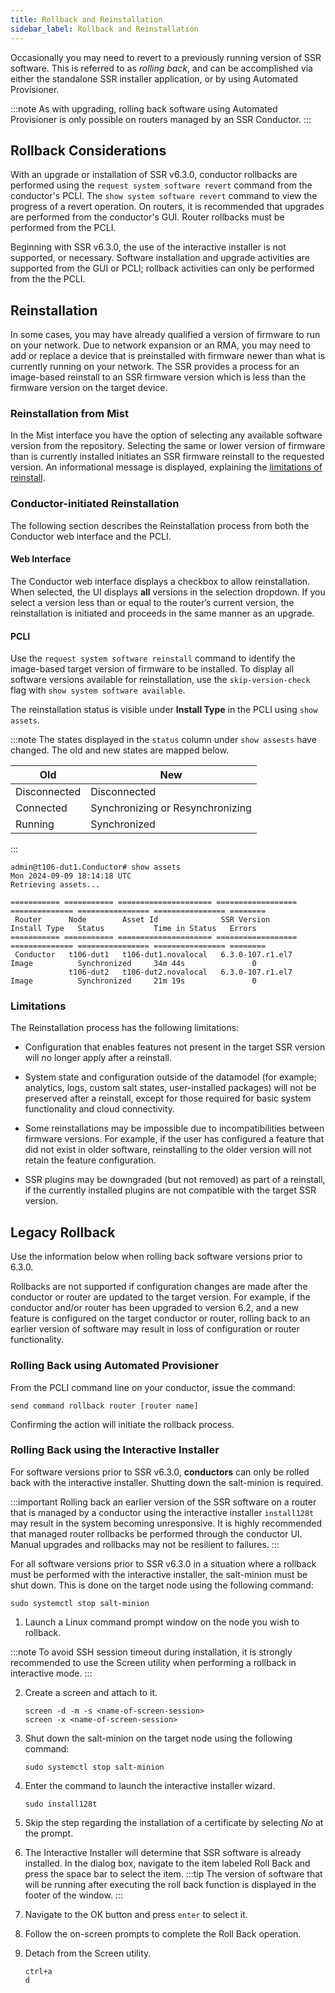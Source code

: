 ```yaml
---
title: Rollback and Reinstallation
sidebar_label: Rollback and Reinstallation
---
```


Occasionally you may need to revert to a previously running version of SSR software. This is referred to as *rolling back*, and can be accomplished via either the standalone SSR installer application, or by using Automated Provisioner. 

:::note
As with upgrading, rolling back software using Automated Provisioner is only possible on routers managed by an SSR Conductor.
:::

## Rollback Considerations

With an upgrade or installation of SSR v6.3.0, conductor rollbacks are performed using the `request system software revert` command from the conductor's PCLI. The `show system software revert` command to view the progress of a revert operation. On routers, it is recommended that upgrades are performed from the conductor's GUI. Router rollbacks must be performed from the PCLI. 

Beginning with SSR v6.3.0, the use of the interactive installer is not supported, or necessary. Software installation and upgrade activities are supported from the GUI or PCLI; rollback activities can only be performed from the the PCLI.

## Reinstallation

In some cases, you may have already qualified a version of firmware to run on your network. Due to network expansion or an RMA, you may need to add or replace a device that is preinstalled with firmware newer than what is currently running on your network. The SSR provides a process for an image-based reinstall to an SSR firmware version which is less than the firmware version on the target device.

### Reinstallation from Mist

In the Mist interface you have the option of selecting any available software version from the repository. Selecting the same or lower version of firmware than is currently installed initiates an SSR firmware reinstall to the requested version. An informational message is displayed, explaining the [limitations of reinstall](#limitations).

### Conductor-initiated Reinstallation

The following section describes the Reinstallation process from both the Conductor web interface and the PCLI.

#### Web Interface

The Conductor web interface displays a checkbox to allow reinstallation. When selected, the UI displays **all** versions in the selection dropdown. If you select a version less than or equal to the router’s current version, the reinstallation is initiated and proceeds in the same manner as an upgrade.

#### PCLI

Use the `request system software reinstall` command to identify the image-based target version of firmware to be installed. To display all software versions available for reinstallation, use the `skip-version-check` flag with `show system software available`.

The reinstallation status is visible under **Install Type** in the PCLI using `show assets`.

:::note
The states displayed in the `status` column under `show assests` have changed. The old and new states are mapped below. 

| Old | New |
| --- | ---|
| Disconnected | Disconnected |
| Connected | Synchronizing or Resynchronizing |
| Running | Synchronized |
:::

```
admin@t106-dut1.Conductor# show assets
Mon 2024-09-09 18:14:18 UTC
Retrieving assets...

=========== =========== ===================== ================== ============== ================ ================ ========
 Router      Node        Asset Id              SSR Version        Install Type   Status           Time in Status   Errors
=========== =========== ===================== ================== ============== ================ ================ ========
 Conductor   t106-dut1   t106-dut1.novalocal   6.3.0-107.r1.el7   Image          Synchronized     34m 44s               0
             t106-dut2   t106-dut2.novalocal   6.3.0-107.r1.el7   Image          Synchronized     21m 19s               0
```

### Limitations

The Reinstallation process has the following limitations:

- Configuration that enables features not present in the target SSR version will no longer apply after a reinstall.

- System state and configuration outside of the datamodel (for example; analytics, logs, custom salt states, user-installed packages) will not be preserved after a reinstall, except for those required for basic system functionality and cloud connectivity.

- Some reinstallations may be impossible due to incompatibilities between firmware versions. For example, if the user has configured a feature that did not exist in older software, reinstalling to the older version will not retain the feature configuration.

- SSR plugins may be downgraded (but not removed) as part of a reinstall, if the currently installed plugins are not compatible with the target SSR version.

## Legacy Rollback

Use the information below when rolling back software versions prior to 6.3.0. 

Rollbacks are not supported if configuration changes are made after the conductor or router are updated to the target version. For example, if the conductor and/or router has been upgraded to version 6.2, and a new feature is configured on the target conductor or router, rolling back to an earlier version of software may result in loss of configuration or router functionality.

### Rolling Back using Automated Provisioner

From the PCLI command line on your conductor, issue the command:

```
send command rollback router [router name]
```
Confirming the action will initiate the rollback process.

### Rolling Back using the Interactive Installer

For software versions prior to SSR v6.3.0, **conductors** can only be rolled back with the interactive installer. Shutting down the salt-minion is required.

:::important
Rolling back an earlier version of the SSR software on a router that is managed by a conductor using the interactive installer `install128t` may result in the system becoming unresponsive. It is highly recommended that managed router rollbacks be performed through the conductor UI. Manual upgrades and rollbacks may not be resilient to failures.
:::

For all software versions prior to SSR v6.3.0 in a situation where a rollback must be performed with the interactive installer, the salt-minion must be shut down. This is done on the target node using the following command:

`sudo systemctl stop salt-minion`

1. Launch a Linux command prompt window on the node you wish to rollback.

:::note
To avoid SSH session timeout during installation, it is strongly recommended to use the Screen utility when performing a rollback in interactive mode.
:::

2. Create a screen and attach to it.
   ```
   screen -d -m -s <name-of-screen-session>
   screen -x <name-of-screen-session>
   ```
3. Shut down the salt-minion on the target node using the following command:
   ```
   sudo systemctl stop salt-minion
   ```
4. Enter the command to launch the interactive installer wizard.
   ```
   sudo install128t
   ```

5. Skip the step regarding the installation of a certificate by selecting *No* at the prompt.

6. The Interactive Installer will determine that SSR software is already installed. In the dialog box, navigate to the item labeled Roll Back and press the space bar to select the item.
   :::tip
   The version of software that will be running after executing the roll back function is displayed in the footer of the window.
   :::

7. Navigate to the OK button and press `enter` to select it.

8. Follow the on-screen prompts to complete the Roll Back operation.

9. Detach from the Screen utility.
   ```
   ctrl+a
   d
   ```
